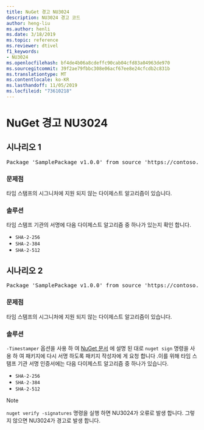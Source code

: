 ```yaml
---
title: NuGet 경고 NU3024
description: NU3024 경고 코드
author: heng-liu
ms.author: henli
ms.date: 3/18/2019
ms.topic: reference
ms.reviewer: dtivel
f1_keywords:
- NU3024
ms.openlocfilehash: bf4de4b06a8cdeffc90cab04cfd83a04963de970
ms.sourcegitcommit: 39f2ae79fbbc308e06acf67ee8e24cfcdb2c831b
ms.translationtype: MT
ms.contentlocale: ko-KR
ms.lasthandoff: 11/05/2019
ms.locfileid: "73610218"
---
```

# <a name="nuget-warning-nu3024"></a>NuGet 경고 NU3024

## <a name="scenario-1"></a>시나리오 1

<pre>Package 'SamplePackage v1.0.0' from source 'https://contoso.com/index.json': The timestamp signature has an unsupported digest algorithm. The following algorithms are supported: : SHA-2-256, SHA-2-384, SHA-2-512.</pre>

### <a name="issue"></a>문제점

타임 스탬프의 시그니처에 지원 되지 않는 다이제스트 알고리즘이 있습니다.


### <a name="solution"></a>솔루션

타임 스탬프 기관의 서명에 다음 다이제스트 알고리즘 중 하나가 있는지 확인 합니다. 
* `SHA-2-256`
* `SHA-2-384`
* `SHA-2-512`



## <a name="scenario-2"></a>시나리오 2

<pre>Package 'SamplePackage v1.0.0' from source 'https://contoso.com/index.json': The primary signature's timestamp signature has an unsupported digest algorithm.</pre>

### <a name="issue"></a>문제점

타임 스탬프의 시그니처에 지원 되지 않는 다이제스트 알고리즘이 있습니다.


### <a name="solution"></a>솔루션

`-Timestamper` 옵션을 사용 하 여 [NuGet 문서](https://docs.microsoft.com/nuget/create-packages/sign-a-package) 에 설명 된 대로 `nuget sign` 명령을 사용 하 여 패키지에 다시 서명 하도록 패키지 작성자에 게 요청 합니다 .이를 위해 타임 스탬프 기관 서명 인증서에는 다음 다이제스트 알고리즘 중 하나가 있습니다.
* `SHA-2-256`
* `SHA-2-384`
* `SHA-2-512`


> [!Note]
> `nuget verify -signatures` 명령을 실행 하면 NU3024가 오류로 발생 합니다. 그렇지 않으면 NU3024가 경고로 발생 합니다.
